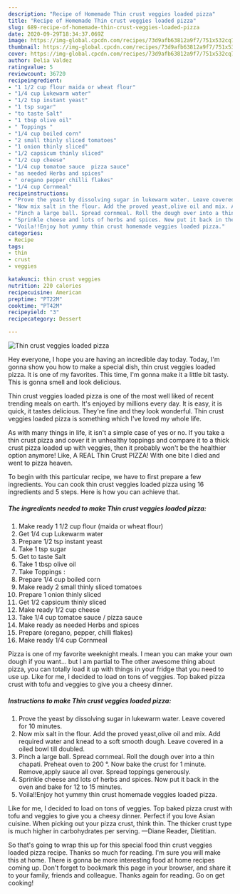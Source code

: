 ```yaml
---
description: "Recipe of Homemade Thin crust veggies loaded pizza"
title: "Recipe of Homemade Thin crust veggies loaded pizza"
slug: 689-recipe-of-homemade-thin-crust-veggies-loaded-pizza
date: 2020-09-29T18:34:37.069Z
image: https://img-global.cpcdn.com/recipes/73d9afb63812a9f7/751x532cq70/thin-crust-veggies-loaded-pizza-recipe-main-photo.jpg
thumbnail: https://img-global.cpcdn.com/recipes/73d9afb63812a9f7/751x532cq70/thin-crust-veggies-loaded-pizza-recipe-main-photo.jpg
cover: https://img-global.cpcdn.com/recipes/73d9afb63812a9f7/751x532cq70/thin-crust-veggies-loaded-pizza-recipe-main-photo.jpg
author: Delia Valdez
ratingvalue: 5
reviewcount: 36720
recipeingredient:
- "1 1/2 cup flour maida or wheat flour"
- "1/4 cup Lukewarm water"
- "1/2 tsp instant yeast"
- "1 tsp sugar"
- "to taste Salt"
- "1 tbsp olive oil"
- " Toppings "
- "1/4 cup boiled corn"
- "2 small thinly sliced tomatoes"
- "1 onion thinly sliced"
- "1/2 capsicum thinly sliced"
- "1/2 cup cheese"
- "1/4 cup tomatoe sauce  pizza sauce"
- "as needed Herbs and spices"
- " oregano pepper chilli flakes"
- "1/4 cup Cornmeal"
recipeinstructions:
- "Prove the yeast by dissolving sugar in lukewarm water. Leave covered for 10 minutes."
- "Now mix salt in the flour. Add the proved yeast,olive oil and mix. Add required water and knead to a soft smooth dough. Leave covered in a oiled bowl till doubled."
- "Pinch a large ball. Spread cornmeal. Roll the dough over into a thin chapati. Preheat oven to 200 °. Now bake the crust for 1 minute. Remove,apply sauce all over. Spread toppings generously."
- "Sprinkle cheese and lots of herbs and spices. Now put it back in the oven and bake for 12 to 15 minutes."
- "Voila!!Enjoy hot yummy thin crust homemade veggies loaded pizza."
categories:
- Recipe
tags:
- thin
- crust
- veggies

katakunci: thin crust veggies 
nutrition: 220 calories
recipecuisine: American
preptime: "PT22M"
cooktime: "PT42M"
recipeyield: "3"
recipecategory: Dessert

---
```



![Thin crust veggies loaded pizza](https://img-global.cpcdn.com/recipes/73d9afb63812a9f7/751x532cq70/thin-crust-veggies-loaded-pizza-recipe-main-photo.jpg)

Hey everyone, I hope you are having an incredible day today. Today, I'm gonna show you how to make a special dish, thin crust veggies loaded pizza. It is one of my favorites. This time, I'm gonna make it a little bit tasty. This is gonna smell and look delicious.

Thin crust veggies loaded pizza is one of the most well liked of recent trending meals on earth. It's enjoyed by millions every day. It is easy, it is quick, it tastes delicious. They're fine and they look wonderful. Thin crust veggies loaded pizza is something which I've loved my whole life.

As with many things in life, it isn&#39;t a simple case of yes or no. If you take a thin crust pizza and cover it in unhealthy toppings and compare it to a thick crust pizza loaded up with veggies, then it probably won&#39;t be the healthier option anymore! Like, A REAL Thin Crust PIZZA! With one bite I died and went to pizza heaven.


To begin with this particular recipe, we have to first prepare a few ingredients. You can cook thin crust veggies loaded pizza using 16 ingredients and 5 steps. Here is how you can achieve that.

<!--inarticleads1-->

##### The ingredients needed to make Thin crust veggies loaded pizza:

1. Make ready 1 1/2 cup flour (maida or wheat flour)
1. Get 1/4 cup Lukewarm water
1. Prepare 1/2 tsp instant yeast
1. Take 1 tsp sugar
1. Get to taste Salt
1. Take 1 tbsp olive oil
1. Take  Toppings :
1. Prepare 1/4 cup boiled corn
1. Make ready 2 small thinly sliced tomatoes
1. Prepare 1 onion thinly sliced
1. Get 1/2 capsicum thinly sliced
1. Make ready 1/2 cup cheese
1. Take 1/4 cup tomatoe sauce / pizza sauce
1. Make ready as needed Herbs and spices
1. Prepare  (oregano, pepper, chilli flakes)
1. Make ready 1/4 cup Cornmeal


Pizza is one of my favorite weeknight meals. I mean you can make your own dough if you want… but I am partial to The other awesome thing about pizza, you can totally load it up with things in your fridge that you need to use up. Like for me, I decided to load on tons of veggies. Top baked pizza crust with tofu and veggies to give you a cheesy dinner. 

<!--inarticleads2-->

##### Instructions to make Thin crust veggies loaded pizza:

1. Prove the yeast by dissolving sugar in lukewarm water. Leave covered for 10 minutes.
1. Now mix salt in the flour. Add the proved yeast,olive oil and mix. Add required water and knead to a soft smooth dough. Leave covered in a oiled bowl till doubled.
1. Pinch a large ball. Spread cornmeal. Roll the dough over into a thin chapati. Preheat oven to 200 °. Now bake the crust for 1 minute. Remove,apply sauce all over. Spread toppings generously.
1. Sprinkle cheese and lots of herbs and spices. Now put it back in the oven and bake for 12 to 15 minutes.
1. Voila!!Enjoy hot yummy thin crust homemade veggies loaded pizza.


Like for me, I decided to load on tons of veggies. Top baked pizza crust with tofu and veggies to give you a cheesy dinner. Perfect if you love Asian cuisine. When picking out your pizza crust, think thin. The thicker crust type is much higher in carbohydrates per serving. —Diane Reader, Dietitian. 

So that's going to wrap this up for this special food thin crust veggies loaded pizza recipe. Thanks so much for reading. I'm sure you will make this at home. There is gonna be more interesting food at home recipes coming up. Don't forget to bookmark this page in your browser, and share it to your family, friends and colleague. Thanks again for reading. Go on get cooking!

